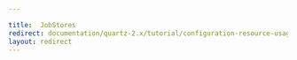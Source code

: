 ```yaml
---

title:  JobStores
redirect: documentation/quartz-2.x/tutorial/configuration-resource-usage-and-scheduler-factory.html
layout: redirect
---
```

